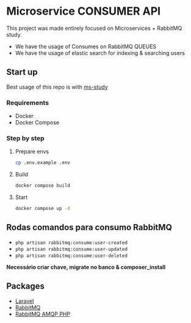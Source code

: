# Microservice CONSUMER API

This project was made entirely focused on Microservices + RabbitMQ study.
+ We have the usage of Consumes on RabbitMQ QUEUES
+ We have the usage of elastic search for indexing & searching users

## Start up

Best usage of this repo is with [ms-study](https://github.com/Haaragard/microservices-communication-and-search)

### Requirements

- Docker
- Docker Compose

### Step by step

1. Prepare envs
    ```bash
    cp .env.example .env
    ```
2. Build
    ```bash
    docker compose build
    ```
3. Start
    ```bash
    docker compose up -d
    ```

## Rodas comandos para consumo RabbitMQ

- `php artisan rabbitmq:consume:user-created`
- `php artisan rabbitmq:consume:user-updated`
- `php artisan rabbitmq:consume:user-deleted`

**Necessário criar chave, migrate no banco & composer_install**

## Packages

- [Laravel](https://laravel.com)
- [RabbitMQ](https://www.rabbitmq.com/)
- [RabbitMQ AMQP PHP](https://www.rabbitmq.com/tutorials/tutorial-one-php.html)

